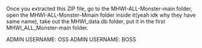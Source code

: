 Once you extracted this ZIP file, go to the MHWI-ALL-Monster-main folder, open the MHWI-ALL-Monster-Mmain folder inside it(yeah idk why they have same name), take out the MHWI_data.db folder, put it in the first MHWI_ALL_Monster-main folder.

ADMIN USERNAME: OSS
ADMIN USERNAME: BOSS
